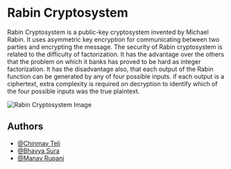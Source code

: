 # Rabin Cryptosystem

<p> Rabin Cryptosystem is a public-key cryptosystem invented by Michael Rabin. It uses
asymmetric key encryption for communicating between two parties and encrypting the
message. The security of Rabin cryptosystem is related to the difficulty of factorization. It has
the advantage over the others that the problem on which it banks has proved to be hard
as integer factorization. It has the disadvantage also, that each output of the Rabin function
can be generated by any of four possible inputs. if each output is a ciphertext, extra
complexity is required on decryption to identify which of the four possible inputs was the
true plaintext. 
</p>

![Rabin Cryptosystem Image]([/static/css/Rabin%20Cryptosystem.png](https://github.com/teichinmay02/is_ia1/blob/main/static/css/Rabin%20Cryptosystem.png))

## Authors
- [@Chinmay Teli](https://www.github.com/teichinmay02)
- [@Bhavya Sura](https://www.github.com/Baboon12)
- [@Manav Rupani](https://www.github.com/ManavStud)
